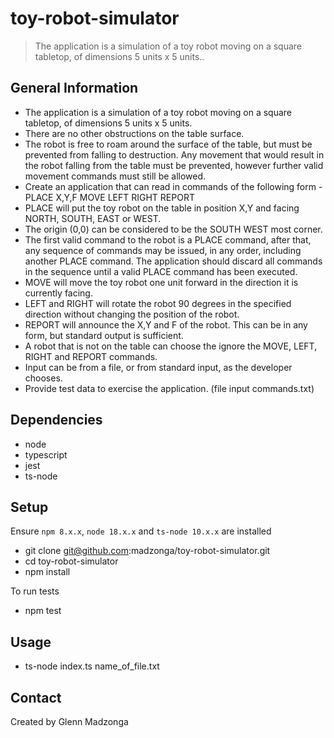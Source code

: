 # toy-robot-simulator

> The application is a simulation of a toy robot moving on a square tabletop, of dimensions 5 units x 5 units..


## General Information
- The application is a simulation of a toy robot moving on a square tabletop, of
dimensions 5 units x 5 units.
- There are no other obstructions on the table surface.
- The robot is free to roam around the surface of the table, but must be prevented
from falling to destruction. Any movement that would result in the robot falling from the table must
be prevented, however further valid movement commands must still be allowed.
- Create an application that can read in commands of the following form -
    PLACE X,Y,F
    MOVE
    LEFT
    RIGHT
    REPORT
- PLACE will put the toy robot on the table in position X,Y and facing NORTH,
SOUTH, EAST or WEST.
- The origin (0,0) can be considered to be the SOUTH WEST most corner.
- The first valid command to the robot is a PLACE command, after that, any
sequence of commands may be issued, in any order, including another PLACE command. The
application should discard all commands in the sequence until a valid PLACE command has
been executed.
- MOVE will move the toy robot one unit forward in the direction it is currently facing.
- LEFT and RIGHT will rotate the robot 90 degrees in the specified direction without
changing the position of the robot.
- REPORT will announce the X,Y and F of the robot. This can be in any form, but
standard output is sufficient.
- A robot that is not on the table can choose the ignore the MOVE, LEFT, RIGHT and
REPORT commands.
- Input can be from a file, or from standard input, as the developer chooses.
- Provide test data to exercise the application. (file input commands.txt)


## Dependencies
- node
- typescript
- jest
- ts-node


## Setup
Ensure `npm 8.x.x`, `node 18.x.x` and `ts-node 10.x.x` are installed
- git clone git@github.com:madzonga/toy-robot-simulator.git
- cd toy-robot-simulator
- npm install

To run tests
- npm test

## Usage
- ts-node index.ts name_of_file.txt


## Contact
Created by Glenn Madzonga
